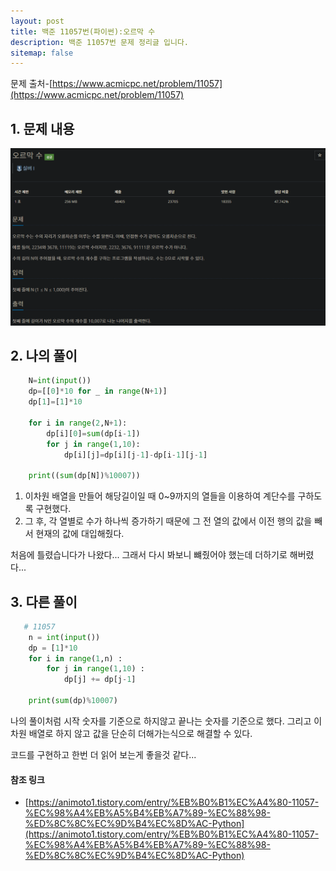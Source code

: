 ```yaml
---
layout: post
title: 백준 11057번(파이썬):오르막 수
description: 백준 11057번 문제 정리글 입니다.
sitemap: false
---
```

문제 출처-[https://www.acmicpc.net/problem/11057](https://www.acmicpc.net/problem/11057)

## 1. 문제 내용
![백준 1309번](/assets/img/blog/bj11057.png)

## 2. 나의 풀이

~~~python
    N=int(input())
    dp=[[0]*10 for _ in range(N+1)]
    dp[1]=[1]*10

    for i in range(2,N+1):
        dp[i][0]=sum(dp[i-1])
        for j in range(1,10):
            dp[i][j]=dp[i][j-1]-dp[i-1][j-1]

    print((sum(dp[N])%10007))
~~~

1. 이차원 배열을 만들어 해당길이일 때 0~9까지의 열들을 이용하여 계단수를 구하도록 구현했다.
2. 그 후, 각 열별로 수가 하나씩 증가하기 때문에 그 전 열의 값에서 이전 행의 값을 빼서 현재의 값에 대입해줬다.

처음에 틀렸습니다가 나왔다... 그래서 다시 봐보니 뺴줬어야 했는데 더하기로 해버렸다...

## 3. 다른 풀이

~~~python
   # 11057
    n = int(input())
    dp = [1]*10
    for i in range(1,n) :
        for j in range(1,10) :
            dp[j] += dp[j-1]

    print(sum(dp)%10007)
~~~

나의 풀이처럼 시작 숫자를 기준으로 하지않고 끝나는 숫자를 기준으로 했다. 그리고 이차원 배열로 하지 않고 값을 단순히 더해가는식으로 해결할 수 있다.

코드를 구현하고 한번 더 읽어 보는게 좋을것 같다...

#### **참조 링크** 

- [https://animoto1.tistory.com/entry/%EB%B0%B1%EC%A4%80-11057-%EC%98%A4%EB%A5%B4%EB%A7%89-%EC%88%98-%ED%8C%8C%EC%9D%B4%EC%8D%AC-Python](https://animoto1.tistory.com/entry/%EB%B0%B1%EC%A4%80-11057-%EC%98%A4%EB%A5%B4%EB%A7%89-%EC%88%98-%ED%8C%8C%EC%9D%B4%EC%8D%AC-Python)